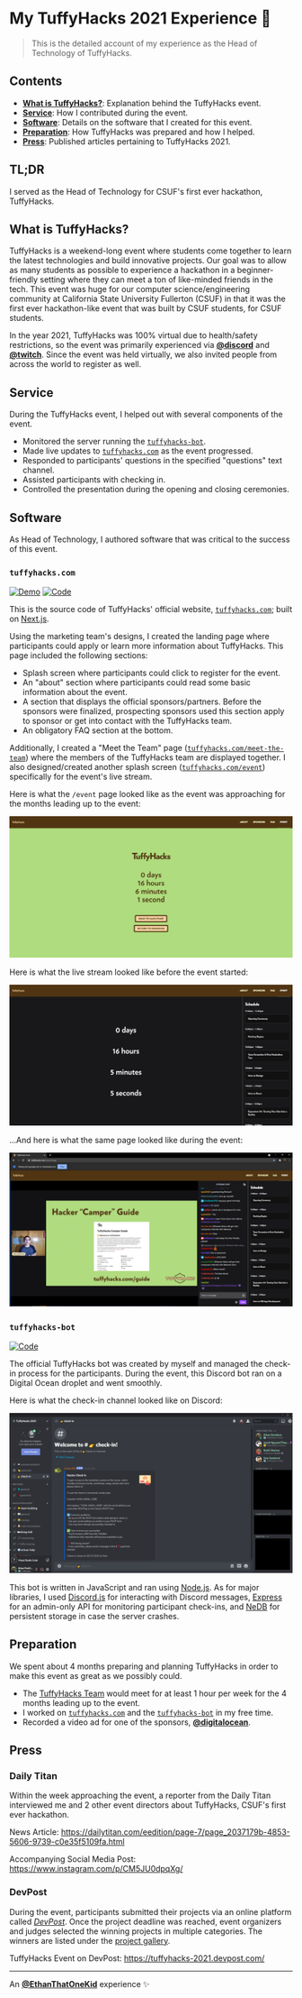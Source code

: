 # My TuffyHacks 2021 Experience 🐘

> This is the detailed account of my experience as the Head of Technology of TuffyHacks.

## Contents

- [**What is TuffyHacks?**](#what-is-tuffyhacks): Explanation behind the TuffyHacks event.
- [**Service**](#service): How I contributed during the event.
- [**Software**](#software): Details on the software that I created for this event.
- [**Preparation**](#preparation): How TuffyHacks was prepared and how I helped.
- [**Press**](#press): Published articles pertaining to TuffyHacks 2021.

## TL;DR

I served as the Head of Technology for CSUF's first ever hackathon, TuffyHacks.

## What is TuffyHacks?

TuffyHacks is a weekend-long event where students come together to learn the latest technologies and build innovative projects.
Our goal was to allow as many students as possible to experience a hackathon in a beginner-friendly setting where they can meet a ton of like-minded friends in the tech.
This event was huge for our computer science/engineering community at California State University Fullerton (CSUF) in that it was the first ever hackathon-like event that was built by CSUF students, for CSUF students.

In the year 2021, TuffyHacks was 100% virtual due to health/safety restrictions, so the event was primarily experienced via [**@discord**](https://github.com/discord/) and [**@twitch**](https://github.com/twitchtv/).
Since the event was held virtually, we also invited people from across the world to register as well.

## Service

During the TuffyHacks event, I helped out with several components of the event.

- Monitored the server running the [`tuffyhacks-bot`](#tuffyhacks-bot).
- Made live updates to [`tuffyhacks.com`](#tuffyhacks.com) as the event progressed.
- Responded to participants' questions in the specified "questions" text channel.
- Assisted participants with checking in.
- Controlled the presentation during the opening and closing ceremonies.

## Software

As Head of Technology, I authored software that was critical to the success of this event.

### `tuffyhacks.com`

[![Demo](https://img.shields.io/badge/Demo-tuffyhacks--site-black?logo=vercel)](https://tuffyhacks-site.vercel.app/)
[![Code](https://img.shields.io/badge/Code-EthanThatOneKid%2Ftuffyhacks.com-black?logo=github)](https://github.com/EthanThatOneKid/tuffyhacks.com/)

This is the source code of TuffyHacks' official website, [`tuffyhacks.com`](https://tuffyhacks-site.vercel.app/); built on [Next.js](https://github.com/vercel/next.js).

Using the marketing team's designs, I created the landing page where participants could apply or learn more information about TuffyHacks.
This page included the following sections:

- Splash screen where participants could click to register for the event.
- An "about" section where participants could read some basic information about the event.
- A section that displays the official sponsors/partners. Before the sponsors were finalized, prospecting sponsors used this section apply to sponsor or get into contact with the TuffyHacks team.
- An obligatory FAQ section at the bottom.

Additionally, I created a "Meet the Team" page ([`tuffyhacks.com/meet-the-team`](https://tuffyhacks-site.vercel.app/meet-the-team/)) where the members of the TuffyHacks team are displayed together.
I also designed/created another splash screen ([`tuffyhacks.com/event`](https://tuffyhacks-site.vercel.app/event/)) specifically for the event's live stream.

Here is what the `/event` page looked like as the event was approaching for the months leading up to the event:

![TuffyHacks event splash screen.](photography/event-splash-screen.png)

Here is what the live stream looked like before the event started:

![TuffyHacks event before live stream.](photography/event-pre-livestream.png)

...And here is what the same page looked like during the event:

![TuffyHacks event during live stream.](photography/event-during-livestream.png)

### `tuffyhacks-bot`

[![Code](https://img.shields.io/badge/Code-EthanThatOneKid%2Ftuffyhacks--bot-black?logo=github)](https://github.com/EthanThatOneKid/tuffyhacks-bot/)

The official TuffyHacks bot was created by myself and managed the check-in process for the participants.
During the event, this Discord bot ran on a Digital Ocean droplet and went smoothly.

Here is what the check-in channel looked like on Discord:

![Check-in channel on TuffyHacks Discord Server.](photography/checkin-channel.png)

This bot is written in JavaScript and ran using [Node.js](https://nodejs.org/).
As for major libraries, I used [Discord.js](https://github.com/discordjs/discord.js/) for interacting with Discord messages, [Express](https://github.com/expressjs/express) for an admin-only API for monitoring participant check-ins, and [NeDB](https://github.com/louischatriot/nedb) for persistent storage in case the server crashes.

## Preparation

We spent about 4 months preparing and planning TuffyHacks in order to make this event as great as we possibly could.

- The [TuffyHacks Team](https://tuffyhacks-site.vercel.app/meet-the-team/) would meet for at least 1 hour per week for the 4 months leading up to the event.
- I worked on [`tuffyhacks.com`](#tuffyhacks.com) and the [`tuffyhacks-bot`](#tuffyhacks-bot) in my free time.
- Recorded a video ad for one of the sponsors, [**@digitalocean**](https://github.com/digitalocean).

## Press

### Daily Titan

Within the week approaching the event, a reporter from the Daily Titan interviewed me and 2 other event directors about TuffyHacks, CSUF's first ever hackathon.

News Article: <https://dailytitan.com/eedition/page-7/page_2037179b-4853-5606-9739-c0e35f5109fa.html>

Accompanying Social Media Post: <https://www.instagram.com/p/CM5JU0dpqXg/>

### DevPost

During the event, participants submitted their projects via an online platform called [_DevPost_](https://devpost.com/).
Once the project deadline was reached, event organizers and judges selected the winning projects in multiple categories.
The winners are listed under the [project gallery](https://tuffyhacks-2021.devpost.com/project-gallery).

TuffyHacks Event on DevPost: <https://tuffyhacks-2021.devpost.com/>

---

An [**@EthanThatOneKid**][me] experience ✨

[me]: <https://github.com/EthanThatOneKid/>